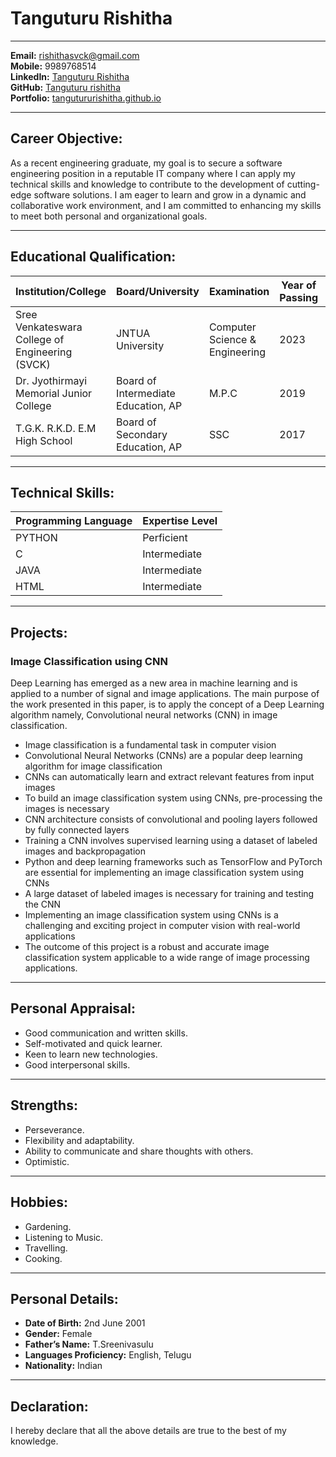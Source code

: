 # Tanguturu Rishitha

---


**Email:** rishithasvck@gmail.com\
**Mobile:** 9989768514\
**LinkedIn:** [Tanguturu Rishitha](https://www.linkedin.com/in/tanguturu-rishitha-67b563242/) \
**GitHub:** [Tanguturu rishitha](https://github.com/Tangutururishitha) \
**Portfolio:** [tangutururishitha.github.io](https://tangutururishitha.github.io/)

---

## Career Objective:

As a recent engineering graduate, my goal is to secure a software engineering position in a reputable IT company where I can apply my technical skills and knowledge to contribute to the development of cutting-edge software solutions. I am eager to learn and grow in a dynamic and collaborative work environment, and I am committed to enhancing my skills to meet both personal and organizational goals.

---

## Educational Qualification:

| Institution/College           | Board/University           | Examination             | Year of Passing | Marks   |
| ----------------------------- | --------------------------| -----------------------| ---------------| ------- |
| Sree Venkateswara College of Engineering (SVCK) | JNTUA University | Computer Science & Engineering | 2023 | Up to 7th sem 78% |
| Dr. Jyothirmayi Memorial Junior College | Board of Intermediate Education, AP | M.P.C | 2019 | 9.48% |
| T.G.K. R.K.D. E.M High School | Board of Secondary Education, AP | SSC | 2017 | 9.5% |

---

## Technical Skills:

| Programming Language | Expertise Level |
|---------------------| ---------------|
| PYTHON              | Perficient     |
| C                   | Intermediate   |
| JAVA                | Intermediate   |
| HTML                | Intermediate   |

---

## Projects:

### Image Classification using CNN

Deep Learning has emerged as a new area in machine learning and is applied to a number of signal and image applications. The main purpose of the work presented in this paper, is to apply the concept of a Deep Learning algorithm namely, Convolutional neural networks (CNN) in image classification.
- Image classification is a fundamental task in computer vision
- Convolutional Neural Networks (CNNs) are a popular deep learning algorithm for image classification
- CNNs can automatically learn and extract relevant features from input images
- To build an image classification system using CNNs, pre-processing the images is necessary
- CNN architecture consists of convolutional and pooling layers followed by fully connected layers
- Training a CNN involves supervised learning using a dataset of labeled images and backpropagation
- Python and deep learning frameworks such as TensorFlow and PyTorch are essential for implementing an image classification system using CNNs
- A large dataset of labeled images is necessary for training and testing the CNN
- Implementing an image classification system using CNNs is a challenging and exciting project in computer vision with real-world applications
- The outcome of this project is a robust and accurate image classification system applicable to a wide range of image processing applications.
---

## Personal Appraisal:

- Good communication and written skills.
- Self-motivated and quick learner.
- Keen to learn new technologies.
- Good interpersonal skills.

---

## Strengths:

- Perseverance.
- Flexibility and adaptability.
- Ability to communicate and share thoughts with others.
- Optimistic.

---

## Hobbies:

- Gardening.
- Listening to Music.
- Travelling.
- Cooking.

---

## Personal Details:

- **Date of Birth:** 2nd June 2001
- **Gender:** Female
- **Father’s Name:** T.Sreenivasulu
- **Languages Proficiency:** English, Telugu
- **Nationality:** Indian

---

## Declaration:

I hereby declare that all the above details are true to the best of my knowledge.
